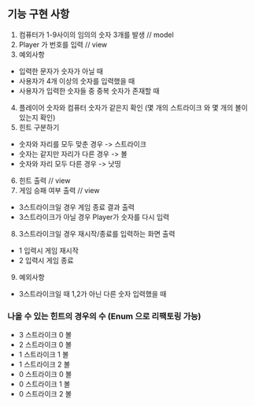 ## 기능 구현 사항
1. 컴퓨터가 1-9사이의 임의의 숫자 3개를 발생 // model
2. Player 가 번호를 입력 // view
3. 예외사항
- 입력한 문자가 숫자가 아닐 때
- 사용자가 4개 이상의 숫자를 입력했을 때
- 사용자가 입력한 숫자들 중 중복 숫자가 존재할 때
4. 플레이어 숫자와 컴퓨터 숫자가 같은지 확인 (몇 개의 스트라이크 와 몇 개의 볼이 있는지 확인)
5. 힌트 구분하기
- 숫자와 자리를 모두 맞춘 경우 -> 스트라이크
- 숫자는 같지만 자리가 다른 경우 -> 볼
- 숫자와 자리 모두 다른 경우 -> 낫띵
6. 힌트 출력 // view
7. 게임 승패 여부 출력 // view 
- 3스트라이크일 경우 게임 종료 결과 출력
- 3스트라이크가 아닐 경우 Player가 숫자를 다시 입력
8. 3스트라이크일 경우 재시작/종료를 입력하는 화면 출력
- 1 입력시 게임 재시작
- 2 입력시 게임 종료
9. 예외사항
- 3스트라이크일 때 1,2가 아닌 다른 숫자 입력했을 때 

### 나올 수 있는 힌트의 경우의 수 (Enum 으로 리팩토링 가능)
- 3 스트라이크 0 볼
- 2 스트라이크 0 볼
- 1 스트라이크 1 볼
- 1 스트라이크 2 볼
- 0 스트라이크 0 볼
- 0 스트라이크 1 볼
- 0 스트라이크 2 볼